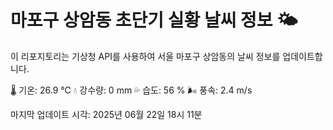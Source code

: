 
# 마포구 상암동 초단기 실황 날씨 정보 🌤️

이 리포지토리는 기상청 API를 사용하여 서울 마포구 상암동의 날씨 정보를 업데이트합니다. 

🌡️ 기온: 26.9 ℃
💧 강수량: 0 mm
💦 습도: 56 %
🌬️ 풍속: 2.4 m/s

마지막 업데이트 시각: 2025년 06월 22일 18시 11분    
